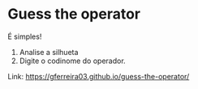 # Guess the operator

É simples!

1. Analise a silhueta
2. Digite o codinome do operador.

Link: https://gferreira03.github.io/guess-the-operator/
